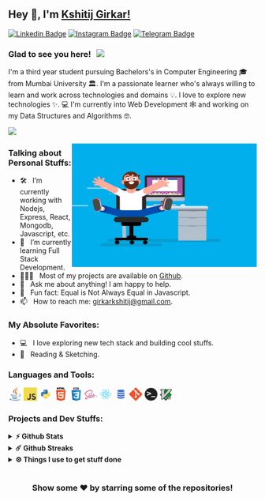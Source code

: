 ## Hey 👋, I'm [Kshitij Girkar!](https://github.com/girkarkshitij/)

[![Linkedin Badge](https://img.shields.io/badge/-LinkedIn-0e76a8?style=flat-square&logo=Linkedin&logoColor=white)](https://linkedin.com/in/girkarkshitij/)
[![Instagram Badge](https://img.shields.io/badge/-Instagram-e4405f?style=flat-square&logo=Instagram&logoColor=white)](https://instagram.com/kshitij_girkar/)
[![Telegram Badge](https://img.shields.io/badge/-Telegram-0088cc?style=flat-square&logo=Telegram&logoColor=white)](https://t.me/KshitijGirkar)

### Glad to see you here! &nbsp; ![](https://visitor-badge.glitch.me/badge?page_id=girkarkshitij.girkarkshitij&style=flat-square&color=0088cc)

I'm a third year student pursuing Bachelors's in Computer Engineering 🎓 from Mumbai University 🏛. I'm a passionate learner who's always willing to learn and work across technologies and domains 💡. I love to explore new technologies ✨. 💻 I'm currently into Web Development 🕸️ and working on my Data Structures and Algorithms 🤓.

[![](https://gitwar.herokuapp.com/badge?username=girkarkshitij&label=Gitwar%20Profile%20Score&style=for-the-badge&color=0088cc)](https://gitwar.herokuapp.com/)

<img align="right" height="250" width="375" alt="" src="https://raw.githubusercontent.com/girkarkshitij/girkarkshitij/master/gifs/coder.gif" />

### Talking about Personal Stuffs:

- 🛠 &nbsp; I’m currently working with Nodejs, Express, React, <br /> Mongodb, Javascript, etc.
- 🚀 &nbsp; I’m currently learning Full Stack Development.
- 👨🏻‍💻 &nbsp; Most of my projects are available on [Github](https://github.com/girkarkshitij).
- 💬 &nbsp; Ask me about anything! I am happy to help.
- 👾 &nbsp; Fun fact: Equal is Not Always Equal in Javascript.
- 📫 &nbsp; How to reach me: girkarkshitij@gmail.com.

### My Absolute Favorites:

- 💻 &nbsp; I love exploring new tech stack and building cool stuffs.
- 📰 &nbsp; Reading & Sketching.

### Languages and Tools:
<code><img height="27" src="https://raw.githubusercontent.com/github/explore/80688e429a7d4ef2fca1e82350fe8e3517d3494d/topics/java/java.png" alt="java"></code>
<code><img height="27" src="https://raw.githubusercontent.com/github/explore/80688e429a7d4ef2fca1e82350fe8e3517d3494d/topics/javascript/javascript.png" alt="javascript"></code>
<code><img height="27" src="https://raw.githubusercontent.com/github/explore/80688e429a7d4ef2fca1e82350fe8e3517d3494d/topics/python/python.png" alt="python"></code>
<code><img height="27" src="https://raw.githubusercontent.com/github/explore/80688e429a7d4ef2fca1e82350fe8e3517d3494d/topics/html/html.png" alt="html"></code>
<code><img height="27" src="https://raw.githubusercontent.com/github/explore/80688e429a7d4ef2fca1e82350fe8e3517d3494d/topics/css/css.png" alt="css"></code>
<code><img height="25" src="https://raw.githubusercontent.com/github/explore/80688e429a7d4ef2fca1e82350fe8e3517d3494d/topics/sass/sass.png" alt="sass"></code>
<code><img height="27" src="https://raw.githubusercontent.com/github/explore/80688e429a7d4ef2fca1e82350fe8e3517d3494d/topics/react/react.png" alt="react"></code>
<code><img height="27" src="https://raw.githubusercontent.com/github/explore/80688e429a7d4ef2fca1e82350fe8e3517d3494d/topics/sql/sql.png" alt="sql"></code>
<code><img height="27" src="https://raw.githubusercontent.com/devicons/devicon/master/icons/git/git-original.svg" alt="git"></code>
<code><img height="27" src="https://raw.githubusercontent.com/github/explore/80688e429a7d4ef2fca1e82350fe8e3517d3494d/topics/terminal/terminal.png" alt="terminal"></code>
<code><img height="25" src="https://raw.githubusercontent.com/github/explore/80688e429a7d4ef2fca1e82350fe8e3517d3494d/topics/vim/vim.png" alt="vim"></code>

### Projects and Dev Stuffs:

<details>	
  <summary><b>⚡ Github Stats</b></summary>

<img height="180em" src="https://github-readme-stats.vercel.app/api?username=girkarkshitij&show_icons=true&hide_border=true&&count_private=true&include_all_commits=true" />
<img height="180em" src="https://github-readme-stats.vercel.app/api/top-langs/?username=girkarkshitij&exclude_repo=KNN-Image-Classification&show_icons=true&hide_border=true&layout=compact&langs_count=8"/>
</details>

<details>	
  <summary><b>☄️ Github Streaks</b></summary>

<img height="180em" src="https://github-readme-streak-stats.herokuapp.com/?user=girkarkshitij&hide_border=true" />
</details>
 
<details>	
  <br />
  <summary><b>⚙️ Things I use to get stuff done</b></summary>
  	<ul>
  	    <li><b>OS:</b> Windows 10</li>
	    <li><b>Laptop: </b> HP Notebook (i5)</li>
  	    <li><b>Browser: </b> Chrome</li>
	    <li><b>Terminal: </b> WSL </li>
	    <li><b>Code Editor:</b> VSCode / IntelliJ.</li>
	    <li><b>To Stay Updated:</b> Freecodecamp Blogs, Youtube, Linkedin, Medium </li>
	    <br />
	⚛️ Checkout My VSCode Configrations <a href="https://gist.github.com/girkarkshitij/ef3193080cac5f26a7cf7299ee9d3315">Here</a>.
	</ul>	
</details>

#

<div align="center">

### Show some ❤️ by starring some of the repositories!

</div>
